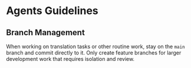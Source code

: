 # Agents Guidelines

## Branch Management

When working on translation tasks or other routine work, stay on the `main` branch and commit directly to it. Only create feature branches for larger development work that requires isolation and review.